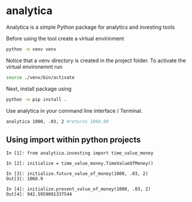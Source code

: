 # analytica

Analytica is a simple Python package for analytics and investing tools

Before using the tool create a virtual envirinment

```bash
python -m venv venv
```

Notice that a venv directory is created in the project folder. To activate the virtual environemnt run

```bash
source ./venv/bin/activate
```

Next, install package using

```bash
python -m pip install .
```

Use analytica in your command line interface / Terminal.

```bash
analytica 1000, .03, 2 #returns 1060.90

```

## Using import within python projects

```python3
In [1]: from analytica.investing import time_value_money

In [2]: initialize = time_value_money.TimeValueOfMoney()

In [3]: initialize.future_value_of_money(1000, .03, 2)
Out[3]: 1060.9

In [4]: initialize.present_value_of_money(1000, .03, 2)
Out[4]: 942.5959091337544
```
